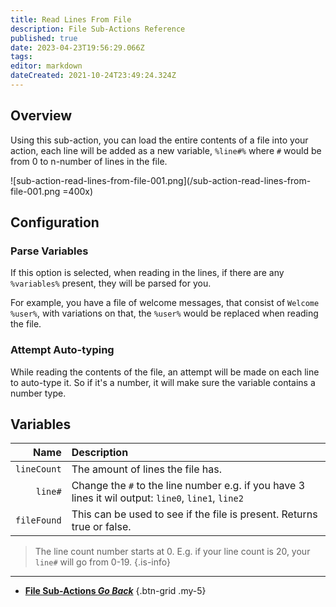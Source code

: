 ```yaml
---
title: Read Lines From File
description: File Sub-Actions Reference
published: true
date: 2023-04-23T19:56:29.066Z
tags: 
editor: markdown
dateCreated: 2021-10-24T23:49:24.324Z
---
```


## Overview
Using this sub-action, you can load the entire contents of a file into your action, each line will be added as a new variable, `%line#%` where `#` would be from 0 to n-number of lines in the file.

![sub-action-read-lines-from-file-001.png](/sub-action-read-lines-from-file-001.png =400x)

## Configuration
### Parse Variables
If this option is selected, when reading in the lines, if there are any `%variables%` present, they will be parsed for you.

For example, you have a file of welcome messages, that consist of `Welcome %user%`, with variations on that, the `%user%` would be replaced when reading the file.

### Attempt Auto-typing
While reading the contents of the file, an attempt will be made on each line to auto-type it.  So if it's a number, it will make sure the variable contains a number type.

## Variables
Name | Description
----:|:------------
`lineCount` | The amount of lines the file has.
`line#` | Change the `#` to the line number e.g. if you have 3 lines it wil output: `line0`, `line1`, `line2` 
`fileFound` |  This can be used to see if the file is present. Returns true or false.

> The line count number starts at 0. E.g. if your line count is 20, your `line#` will go from 0-19.
{.is-info}

---

- [<i class="mdi mdi-chevron-left"></i> **File Sub-Actions *Go Back***](/Sub-Actions/File)
{.btn-grid .my-5}